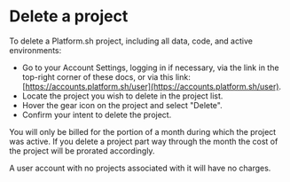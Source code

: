 # Delete a project

To delete a Platform.sh project, including all data, code, and active environments:

- Go to your Account Settings, logging in if necessary, via the link in the top-right corner of these docs, or via this link: [https://accounts.platform.sh/user](https://accounts.platform.sh/user).
- Locate the project you wish to delete in the project list.
- Hover the gear icon on the project and select "Delete".
- Confirm your intent to delete the project.

You will only be billed for the portion of a month during which the project was active. If you delete a project part way through the month the cost of the project will be prorated accordingly.

A user account with no projects associated with it will have no charges.
